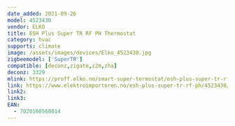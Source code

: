 ```yaml
---
date_added: 2021-09-26
model: 4523430
vendor: ELKO
title: ESH Plus Super TR RF PH Thermostat
category: hvac
supports: climate
image: /assets/images/devices/Elko_4523430.jpg
zigbeemodel: ['SuperTR']
compatible: [deconz,zigate,z2m,zha]
deconz: 3329
mlink: https://proff.elko.no/smart-super-termostat/esh-plus-super-tr-rf-ph-article2629-2970.html
link: https://www.elektroimportoren.no/esh-plus-super-tr-rf-ph/4523430/Product.html?gtin=7020160568014
link2:
link3: 
EAN: 
  - 7020160568014
---
```


